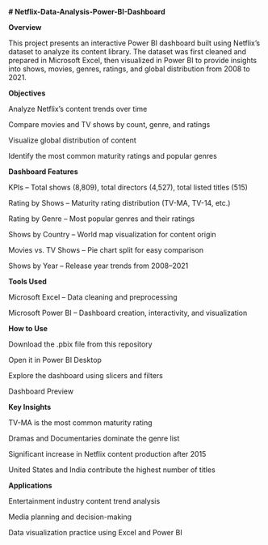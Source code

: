 **# Netflix-Data-Analysis-Power-BI-Dashboard**


**Overview**

This project presents an interactive Power BI dashboard built using Netflix’s dataset to analyze its content library. The dataset was first cleaned and prepared in Microsoft Excel, then visualized in Power BI to provide insights into shows, movies, genres, ratings, and global distribution from 2008 to 2021.


**Objectives**

Analyze Netflix’s content trends over time

Compare movies and TV shows by count, genre, and ratings

Visualize global distribution of content

Identify the most common maturity ratings and popular genres


**Dashboard Features**

KPIs – Total shows (8,809), total directors (4,527), total listed titles (515)

Rating by Shows – Maturity rating distribution (TV-MA, TV-14, etc.)

Rating by Genre – Most popular genres and their ratings

Shows by Country – World map visualization for content origin

Movies vs. TV Shows – Pie chart split for easy comparison

Shows by Year – Release year trends from 2008–2021


**Tools Used**

Microsoft Excel – Data cleaning and preprocessing

Microsoft Power BI – Dashboard creation, interactivity, and visualization


**How to Use**

Download the .pbix file from this repository

Open it in Power BI Desktop

Explore the dashboard using slicers and filters

Dashboard Preview


**Key Insights**

TV-MA is the most common maturity rating

Dramas and Documentaries dominate the genre list

Significant increase in Netflix content production after 2015

United States and India contribute the highest number of titles


**Applications**

Entertainment industry content trend analysis

Media planning and decision-making

Data visualization practice using Excel and Power BI
